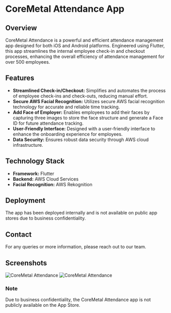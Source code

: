 # CoreMetal Attendance App

## Overview
CoreMetal Attendance is a powerful and efficient attendance management app designed for both iOS and Android platforms. Engineered using Flutter, this app streamlines the internal employee check-in and checkout processes, enhancing the overall efficiency of attendance management for over 500 employees.

## Features
- **Streamlined Check-in/Checkout:** Simplifies and automates the process of employee check-ins and check-outs, reducing manual effort.
- **Secure AWS Facial Recognition:** Utilizes secure AWS facial recognition technology for accurate and reliable time tracking.
- **Add Face of Employer:** Enables employees to add their faces by capturing three images to store the face structure and generate a Face ID for future attendance tracking.
- **User-Friendly Interface:** Designed with a user-friendly interface to enhance the onboarding experience for employees.
- **Data Security:** Ensures robust data security through AWS cloud infrastructure.

## Technology Stack
- **Framework:** Flutter
- **Backend:** AWS Cloud Services
- **Facial Recognition:** AWS Rekognition

## Deployment
The app has been deployed internally and is not available on public app stores due to business confidentiality.

## Contact
For any queries or more information, please reach out to our team.

## Screenshots
![CoreMetal Attendance](path_to_your_screenshot_1.png)
![CoreMetal Attendance](path_to_your_screenshot_2.png)

### Note
Due to business confidentiality, the CoreMetal Attendance app is not publicly available on the App Store.
